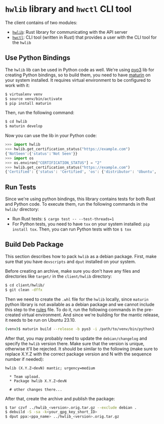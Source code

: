 # `hwlib` library and `hwctl` CLI tool

The client contains of two modules:

* [`hwlib`](./hwlib): Rust library for communicating with the API server
* [`hwctl`](./hwctl): CLI tool (written in Rust) that provides a user with the CLI tool for the `hwlib`


## Use Python Bindings

The `hwlib` lib can be used in Python code as well. We're using [pyo3](https://github.com/PyO3/pyo3) lib for creating Python bindings, so to build them, you need to have [maturin](https://github.com/PyO3/maturin) on your system installed. It requires virtual environment to be configured to work with it:

```bash
$ virtualenv venv
$ source venv/bin/activate
$ pip install maturin
```

Then, run the following command:

```bash
$ cd hwlib
$ maturin develop
```

Now you can use the lib in your Python code:

```python
>>> import hwlib
>>> hwlib.get_certification_status("https://example.com")
{'NotSeen':{'status':'Not Seen'}}
>>> import os
>>> os.environ["CERTIFICATION_STATUS"] = "2"
>>> hwlib.get_certification_status("https://example.com")
{'Certified': {'status': 'Certified', 'os': {'distributor': 'Ubuntu', 'description': 'Ubuntu 20.04.1 LTS', 'version': '20.04', 'codename': 'focal', 'kernel': {'name': 'Linux', 'version': '5.4.0-42-generic', 'signature': 'Sample Signature'}, 'loaded_modules': ['module1', 'module2']}, 'bios': {'firmware_revision': '1.0', 'release_date': '2020-01-01', 'revision': 'rev1', 'vendor': 'BIOSVendor', 'version': 'v1.0'}}}
```


## Run Tests

Since we're using python bindings, this library contains tests for both Rust and Python code. To execute them, run the following commands in the `hwlib/` directory:

* Run Rust tests: `$ cargo test -- --test-threads=1`
* For Python tests, you need to have `tox` on your system installed: `pip install tox`. Then, you can run Python tests with tox `$ tox`


## Build Deb Package

This section describes how to pack `hwlib` as a debian package. First, make sure that you have `devscripts` and `dput` installed on your system.

Before creating an archive, make sure you don't have any files and directories like `target/` in the `client/hwlib` directory:

```bash
$ cd client/hwlib/
$ git clean -dffx
``` 

Then we need to create the `.whl` file for the `hwlib` locally, since `maturin` python library is not available as a debian package and we cannot include this step to the [rules](./debian/rules) file. To do it, run the following commands in the pre-created virtual environment. And since we're building for the mantic release, it needs to be run on Ubuntu 23.10.

```bash
(venv)$ maturin build --release -b pyo3 -i /path/to/venv/bin/python3
```

After that, you may probably need to update the `debian/changelog` and specify the `hwlib` version there. Make sure that the version is unique, otherwise it'll be rejected. It should be similar to the following (make sure to replace X.Y.Z with the correct package version and N with the sequence number if needed):

```
hwlib (X.Y.Z~devN) mantic; urgency=medium

  * Team upload.
  * Package hwlib X.Y.Z~devN

  # other changes there...
```

After that, create the archive and publish the package:

```bash
$ tar czvf ../hwlib_<version>.orig.tar.gz --exclude debian .
$ debuild -S -sa -k<your_gpg_key_short_ID>
$ dput ppa:<ppa_name> ../hwlib_<version>.orig.tar.gz
```
